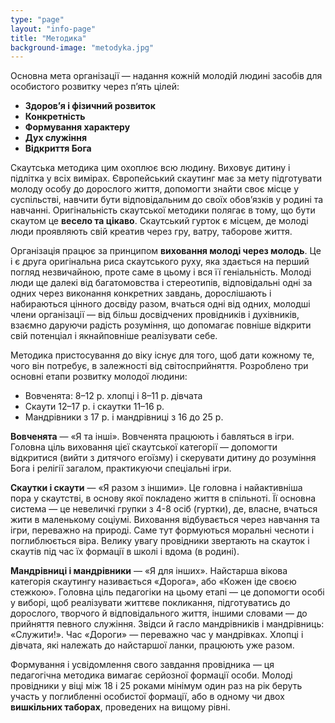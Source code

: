 ```yaml
---
type: "page"
layout: "info-page"
title: "Методика"
background-image: "metodyka.jpg"
---
```


Основна мета організації — надання кожній молодій людині засобів для особистого розвитку через п’ять цілей:

  * **Здоров’я і фізичний розвиток**
  * **Конкретність**
  * **Формування характеру**
  * **Дух служіння**
  * **Відкриття Бога**


Скаутська методика цим охоплює всю людину. Виховує дитину і підлітка у всіх вимірах. Європейський скаутинг має за мету підготувати молоду особу до дорослого життя, допомогти знайти своє місце у суспільстві, навчити бути відповідальним до своїх обов’язків у родині та навчанні. Оригінальність скаутської методики полягає в тому, що бути скаутом це **весело та цікаво**. Скаутський гурток є місцем, де молоді люди проявляють свій креатив через гру, ватру, таборове життя.

Організація працює за принципом **виховання молоді через молодь**. Це і є друга оригінальна риса скаутського руху, яка здається на перший погляд незвичайною, проте саме в цьому і вся її геніальність. Молоді люди ще далекі від багатомовства і стереотипів, відповідальні одні за одних через виконання конкретних завдань, дорослішають і набираються цінного досвіду разом, вчаться одні від одних, молодші члени організації — від більш досвідчених провідників і духівників, взаємно даруючи радість розуміння, що допомагає повніше відкрити свій потенціал і якнайповніше реалізувати себе.

Методика пристосування до віку існує для того, щоб дати кожному те, чого він потребує, в залежності від світосприйняття. Розроблено три основні етапи розвитку молодої людини:
  * Вовченята: 8–12 р. хлопці і 8–11 р. дівчата
  * Скаути 12–17 р. і скаутки 11–16 р.
  * Мандрівники з 17 р. і мандрівниці з 16 до 25 р.

**Вовченята** — «Я та інші». Вовченята працюють і бавляться в ігри. Головна ціль виховання цієї скаутської категорії — допомогти відкритися (вийти з дитячого егоїзму) і скерувати дитину до розуміння Бога і релігії загалом, практикуючи спеціальні ігри.

**Скаутки і скаути** — «Я разом з іншими». Це головна і найактивніша пора у скаутстві, в основу якої покладено життя в спільноті. Її основна система — це невеличкі групки з 4-8 осіб (гуртки), де, власне, вчаться жити в маленькому соціумі. Виховання відбувається через навчання та ігри, переважно на природі. Саме тут формуються моральні чесноти і поглиблюється віра. Велику увагу провідники звертають на скауток і скаутів під час їх формації в школі і вдома (в родині).

**Мандрівниці і мандрівники** — «Я для інших». Найстарша вікова категорія скаутингу називається «Дорога», або «Кожен іде своєю стежкою». Головна ціль педагогіки на цьому етапі — це допомогти особі у виборі, щоб реалізувати життєве покликання, підготуватись до дорослого, творчого й відповідального життя, іншими словами — до прийняття певного служіння. Звідси й гасло мандрівників і мандрівниць: «Служити!». Час «Дороги» — переважно час у мандрівках. Хлопці і дівчата, які належать до найстаршої ланки, працюють уже разом.

Формування і усвідомлення свого завдання провідника — ця педагогічна методика вимагає серйозної формації особи. Молоді провідники у віці між 18 і 25 роками мінімум один раз на рік беруть участь у поглибленні особистої формації, або в одному чи двох **вишкільних таборах**, проведених на вищому рівні.
